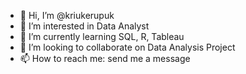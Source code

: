 - 👋 Hi, I’m @kriukerupuk
- 👀 I’m interested in Data Analyst
- 🌱 I’m currently learning SQL, R, Tableau
- 💞️ I’m looking to collaborate on Data Analysis Project
- 📫 How to reach me: send me a message

<!---
kriukerupuk/kriukerupuk is a ✨ special ✨ repository because its `README.md` (this file) appears on your GitHub profile.
You can click the Preview link to take a look at your changes.
--->
